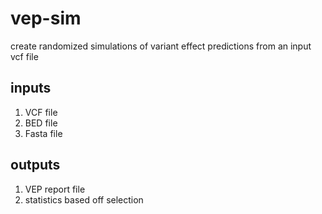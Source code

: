 # vep-sim
create randomized simulations of variant effect predictions from an input vcf file

## inputs 
1. VCF file
2. BED file
3. Fasta file

## outputs
1. VEP report file
2. statistics based off selection
